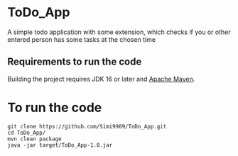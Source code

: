 # ToDo_App

A simple todo application with some extension, which checks if you or other entered person has some tasks at the chosen
time

## Requirements to run the code

Building the project requires JDK 16 or later and [Apache Maven](https://maven.apache.org/).

# To run the code

```
git clone https://github.com/Simi9909/ToDo_App.git
cd ToDo_App/
mvn clean package
java -jar target/ToDo_App-1.0.jar
```